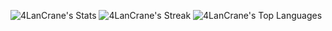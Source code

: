 ![4LanCrane's Stats](https://github-readme-stats.vercel.app/api?username=4LanCrane&theme=vue-dark&show_icons=true&hide_border=true&count_private=true)
![4LanCrane's Streak](https://github-readme-streak-stats.herokuapp.com/?user=4LanCrane&theme=vue-dark&hide_border=true)
![4LanCrane's Top Languages](https://github-readme-stats.vercel.app/api/top-langs/?username=4LanCrane&theme=vue-dark&show_icons=true&hide_border=true&layout=compact)
